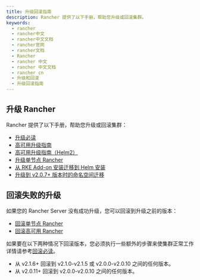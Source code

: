 ```yaml
---
title: 升级回滚指南
description: Rancher 提供了以下手册，帮助您升级或回滚集群。
keywords:
  - rancher
  - rancher中文
  - rancher中文文档
  - rancher官网
  - rancher文档
  - Rancher
  - rancher 中文
  - rancher 中文文档
  - rancher cn
  - 升级和回滚
  - 升级回滚指南
---
```


## 升级 Rancher

Rancher 提供了以下手册，帮助您升级或回滚集群：

- [升级必读](/docs/rancher2/installation_new/install-rancher-on-k8s/upgrades/_index)
- [高可用升级指南](/docs/rancher2/installation_new/install-rancher-on-k8s/upgrades/ha/_index)
- [高可用升级指南（Helm2）](/docs/rancher2/installation_new/install-rancher-on-k8s/upgrades/ha/helm2/_index)
- [升级单节点 Rancher](/docs/rancher2/installation_new/install-rancher-on-k8s/upgrades/namespace-migration/_index)
- [从 RKE Add-on 安装迁移到 Helm 安装](/docs/rancher2/installation_new/install-rancher-on-k8s/upgrades/migrating-from-rke-add-on/_index)
- [升级到 v2.0.7+ 版本时的命名空间迁移](/docs/rancher2/installation_new/install-rancher-on-k8s/upgrades/namespace-migration/_index)

## 回滚失败的升级

如果您的 Rancher Server 没有成功升级，您可以回滚到升级之前的版本：

- [回滚单节点 Rancher](/docs/rancher2/upgrades/rollbacks/single-node-rollbacks/_index)
- [回滚高可用 Rancher](/docs/rancher2/upgrades/rollbacks/ha-server-rollbacks/_index)

如果要在以下两种情况下回滚版本，您必须执行一些额外的步骤来使集群正常工作详情请参考[回滚必读](/docs/rancher2/upgrades/rollbacks/_index)。

- 从 v2.1.6+ 回滚到 v2.1.0-v2.1.5 或 v2.0.0-v2.0.10 之间的任何版本。
- 从 v2.0.11+ 回滚到 v2.0.0-v2.0.10 之间的任何版本。
